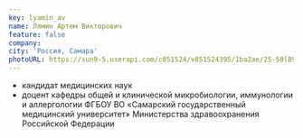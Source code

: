 ```yaml
---
key: lyamin_av
name: Лямин Артем Викторович 
feature: false
company: 
city: 'Россия, Самара'
photoURL: https://sun9-5.userapi.com/c851524/v851524395/1ba2ae/25-50lB9T3U.jpg
---
```

- кандидат медицинских наук
- доцент кафедры общей и клинической микробиологии, иммунологии и аллергологии ФГБОУ ВО «Самарский государственный медицинский университет» Министерства здравоохранения Российской Федерации